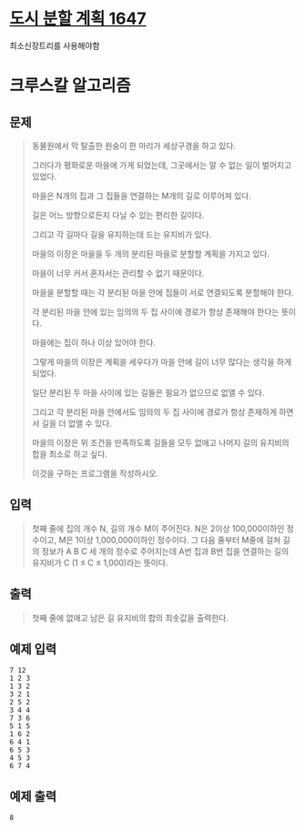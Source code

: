 # [도시 분할 계획 1647](https://www.acmicpc.net/problem/1647)

최소신장트리를 사용해야함
# 크루스칼 알고리즘

## 문제
> 
> 동물원에서 막 탈출한 원숭이 한 마리가 세상구경을 하고 있다. 
> 
> 그러다가 평화로운 마을에 가게 되었는데, 그곳에서는 알 수 없는 일이 벌어지고 있었다.
> 
> 마을은 N개의 집과 그 집들을 연결하는 M개의 길로 이루어져 있다. 
> 
> 길은 어느 방향으로든지 다닐 수 있는 편리한 길이다.
> 
> 그리고 각 길마다 길을 유지하는데 드는 유지비가 있다.
> 
> 마을의 이장은 마을을 두 개의 분리된 마을로 분할할 계획을 가지고 있다.
>  
> 마을이 너무 커서 혼자서는 관리할 수 없기 때문이다.
> 
> 마을을 분할할 때는 각 분리된 마을 안에 집들이 서로 연결되도록 분할해야 한다. 
> 
> 각 분리된 마을 안에 있는 임의의 두 집 사이에 경로가 항상 존재해야 한다는 뜻이다. 
> 
> 마을에는 집이 하나 이상 있어야 한다.
> 
> 그렇게 마을의 이장은 계획을 세우다가 마을 안에 길이 너무 많다는 생각을 하게 되었다. 
> 
> 일단 분리된 두 마을 사이에 있는 길들은 필요가 없으므로 없앨 수 있다. 
> 
> 그리고 각 분리된 마을 안에서도 임의의 두 집 사이에 경로가 항상 존재하게 하면서 길을 더 없앨 수 있다. 
> 
> 마을의 이장은 위 조건을 만족하도록 길들을 모두 없애고 나머지 길의 유지비의 합을 최소로 하고 싶다. 
> 
> 이것을 구하는 프로그램을 작성하시오.


## 입력 
> 
> 첫째 줄에 집의 개수 N, 길의 개수 M이 주어진다. N은 2이상 100,000이하인 정수이고, M은 1이상 1,000,000이하인 정수이다. 그 다음 줄부터 M줄에 걸쳐 길의 정보가 A B C 세 개의 정수로 주어지는데 A번 집과 B번 집을 연결하는 길의 유지비가 C (1 ≤ C ≤ 1,000)라는 뜻이다.

## 출력
> 
> 첫째 줄에 없애고 남은 길 유지비의 합의 최솟값을 출력한다.

## 예제 입력
```
7 12
1 2 3
1 3 2
3 2 1
2 5 2
3 4 4
7 3 6
5 1 5
1 6 2
6 4 1
6 5 3
4 5 3
6 7 4
```
## 예제 출력 
```
8
```

